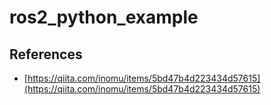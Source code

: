 # ros2_python_example

## References
* [https://qiita.com/inomu/items/5bd47b4d223434d57615](https://qiita.com/inomu/items/5bd47b4d223434d57615)

